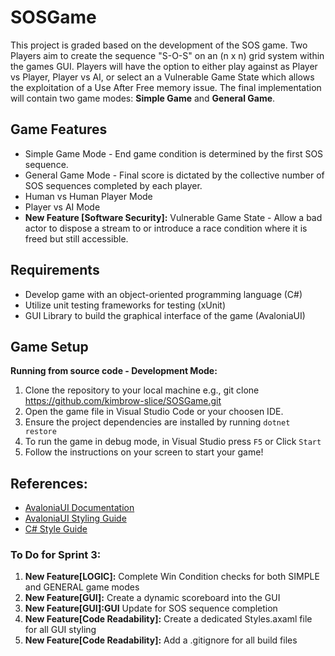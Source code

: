 # SOSGame
This project is graded based on the development of the SOS game. Two Players aim to create the sequence "S-O-S" on an (n x n) grid system within the games GUI. Players will have the option to either play against as Player vs Player, Player vs AI, or select an a Vulnerable Game State which allows the exploitation of a Use After Free memory issue. The final implementation will contain two game modes: **Simple Game** and **General Game**. 

## Game Features
- Simple Game Mode - End game condition is determined by the first SOS sequence.
- General Game Mode - Final score is dictated by the collective number of SOS sequences completed by each player.
- Human vs Human Player Mode
- Player vs AI Mode
- **New Feature [Software Security]:** Vulnerable Game State - Allow a bad actor to dispose a stream to or introduce a race condition where it is freed but still accessible.

## Requirements
- Develop game with an object-oriented programming language (C#)
- Utilize unit testing frameworks for testing (xUnit)
- GUI Library to build the graphical interface of the game (AvaloniaUI)

## Game Setup
**Running from source code - Development Mode:**
1. Clone the repository to your local machine e.g., git clone https://github.com/kimbrow-slice/SOSGame.git
2. Open the game file in Visual Studio Code or your choosen IDE.
3. Ensure the project dependencies are installed by running `dotnet restore`
4. To run the game in debug mode, in Visual Studio press `F5` or Click `Start`
5. Follow the instructions on your screen to start your game!

## References: 
 - [AvaloniaUI Documentation](https://docs.avaloniaui.net/docs/)
 - [AvaloniaUI Styling Guide](https://docs.avaloniaui.net/docs/0.10.x/styling/styles#pseudoclasses)
 - [C# Style Guide](https://google.github.io/styleguide/csharp-style.html)


### To Do for Sprint 3:
1. **New Feature[LOGIC]:** Complete Win Condition checks for both SIMPLE and GENERAL game modes
2. **New Feature[GUI]:** Create a dynamic scoreboard into the GUI
3. **New Feature[GUI]:GUI** Update for SOS sequence completion
4. **New Feature[Code Readability]:** Create a dedicated Styles.axaml file for all GUI styling
5. **New Feature[Code Readability]:** Add a .gitignore for all build files

